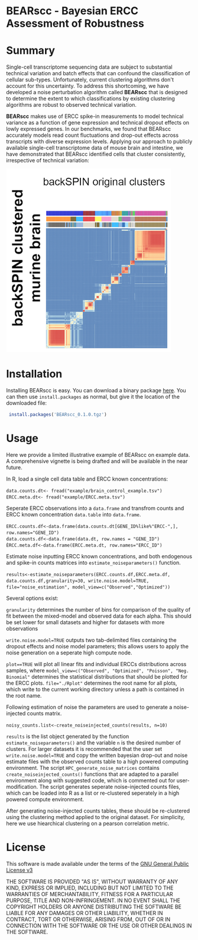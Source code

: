 BEARscc - Bayesian ERCC Assessment of Robustness  
================================================

# Summary
Single-cell transcriptome sequencing data are subject to substantial technical variation and batch effects that can confound the classification of cellular sub-types. Unfortunately, current clustering algorithms don't account for this uncertainty. To address this shortcoming, we have developed a noise perturbation algorithm called **BEARscc** that is designed to determine the extent to which classifications by existing clustering algorithms are robust to observed technical variation.

**BEARscc** makes use of ERCC spike-in measurements to model technical variance as a function of gene expression and technical dropout effects on lowly expressed genes. In our benchmarks, we found that BEARscc accurately models read count fluctuations and drop-out effects across transcripts with diverse expression levels. Applying our approach to publicly available single-cell transcriptome data of mouse brain and intestine, we have demonstrated that BEARscc identified cells that cluster consistently, irrespective of technical variation:

![BEARscc consensus cluster](images/example_consensus.png)

# Installation

Installing BEARscc is easy. You can download a binary package [here](https://bitbucket.org/ludwigbioinf/bearscc/raw/ebfe054be6bac0082adc97ee6774a0b69b32c9c4/builds/BEARscc_0.1.0.tgz). You can then use `install.packages` as normal, but give it the location of the downloaded file:

```R
 install.packages('BEARscc_0.1.0.tgz')
 ```
 

# Usage

Here we provide a limited illustrative example of BEARscc on example data. A comprehensive vignette is being drafted and will be available in the near future. 

In R, load a single cell data table and ERCC known concentrations:

`data.counts.dt<- fread("example/brain_control_example.tsv")` <br>
`ERCC.meta.dt<- fread("example/ERCC.meta.tsv")`

Seperate ERCC observations into a `data.frame` and transfrom counts and ERCC known concentration `data.table` into `data.frame`.

`ERCC.counts.df<-data.frame(data.counts.dt[GENE_ID%like%"ERCC-",], row.names="GENE_ID")` <br>
`data.counts.df<-data.frame(data.dt, row.names = "GENE_ID")` <br>
`ÈRCC.meta.df<-data.frame(ERCC.meta.dt, row.names="ERCC_ID")` <br>

Estimate noise inputting ERCC known concentrations, and both endogenous and spike-in counts matrices into `estimate_noiseparameters()` function.

`results<-estimate_noiseparameters(ERCC.counts.df,ERCC.meta.df, data.counts.df,granularity=30, write.noise.model=TRUE, file="noise_estimation", model_view=c("Observed","Optimized"))`

Several options exist:

`granularity` determines the number of bins for comparison of the quality of fit between the mixed-model and observed data for each alpha. This should be set lower for small datasets and higher for datasets with more observations<br>

`write.noise.model=TRUE` outputs two tab-delimited files containing the dropout effects and noise model parameters; this allows users to apply the noise generation on a seperate high compute node. <br>

`plot==TRUE` will plot all linear fits and individual ERCCs distributions across samples, where `model_view=c("Observed", "Optimized", "Poisson", "Neg. Binomial"` determines the statistical distributions that should be plotted for the ERCC plots. `file="./Rplot"` determines the root name for all plots, which write to the current working directory unless a path is contained in the root name.  <br>


Following estimation of noise the parameters are used to generate a noise-injected counts matrix. 

`noisy_counts.list<-create_noiseinjected_counts(results, n=10)`

`results` is the list object generated by the function `estimate_noiseparameters()` and the variable `n` is the desired number of clusters. For larger datasets it is recommended that the user set `write.noise.model=TRUE` and copy the written bayesian drop-out and noise estimate files with the observed counts table to a high powered computing environment. The script `HPC_generate_noise_matrices` contains `create_noiseinjected_counts()` functions that are adapted to a parallel environment along with suggested code, which is commented out for user-modification. The script generates seperate noise-injected counts files, which can be loaded into R as a list or re-clustered seperately in a high powered compute environment. 

After generating noise-injected counts tables, these should be re-clustered using the clustering method applied to the original dataset. For simplicity, here we use hiearchical clustering on a pearson correlation metric. 









 
# License
 This software is made available under the terms of the [GNU General Public License v3](http://www.gnu.org/licenses/gpl-3.0.html)

THE SOFTWARE IS PROVIDED "AS IS", WITHOUT WARRANTY OF ANY KIND, EXPRESS OR IMPLIED, INCLUDING BUT NOT LIMITED TO THE WARRANTIES OF MERCHANTABILITY, FITNESS FOR A PARTICULAR PURPOSE, TITLE AND NON-INFRINGEMENT. IN NO EVENT SHALL THE COPYRIGHT HOLDERS OR ANYONE DISTRIBUTING THE SOFTWARE BE LIABLE FOR ANY DAMAGES OR OTHER LIABILITY, WHETHER IN CONTRACT, TORT OR OTHERWISE, ARISING FROM, OUT OF OR IN CONNECTION WITH THE SOFTWARE OR THE USE OR OTHER DEALINGS IN THE SOFTWARE.
